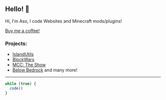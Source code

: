 ## Hello! :wave:

Hi, I'm Aso, I code Websites and Minecraft mods/plugins!

[Buy me a coffee!](https://ko-fi.com/S6S33TC0C)

### Projects:
- [IslandUtils](https://github.com/AsoDesu/IslandUtils)
- [BlockWars](https://github.com/BlockWarsMC)
- [MCC: The Show](https://github.com/mccshow)
- [Below Bedrock](https://github.com/BelowBedrock)
and many more!

---

```javascript
while (true) {
  code()
}
```
